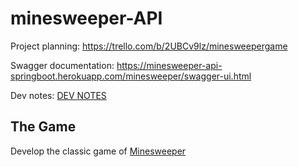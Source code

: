 # minesweeper-API

Project planning: https://trello.com/b/2UBCv9lz/minesweepergame

Swagger documentation: https://minesweeper-api-springboot.herokuapp.com/minesweeper/swagger-ui.html

Dev notes: [DEV NOTES](DEV_NOTES.md)

## The Game
Develop the classic game of [Minesweeper](https://en.wikipedia.org/wiki/Minesweeper_(video_game))
